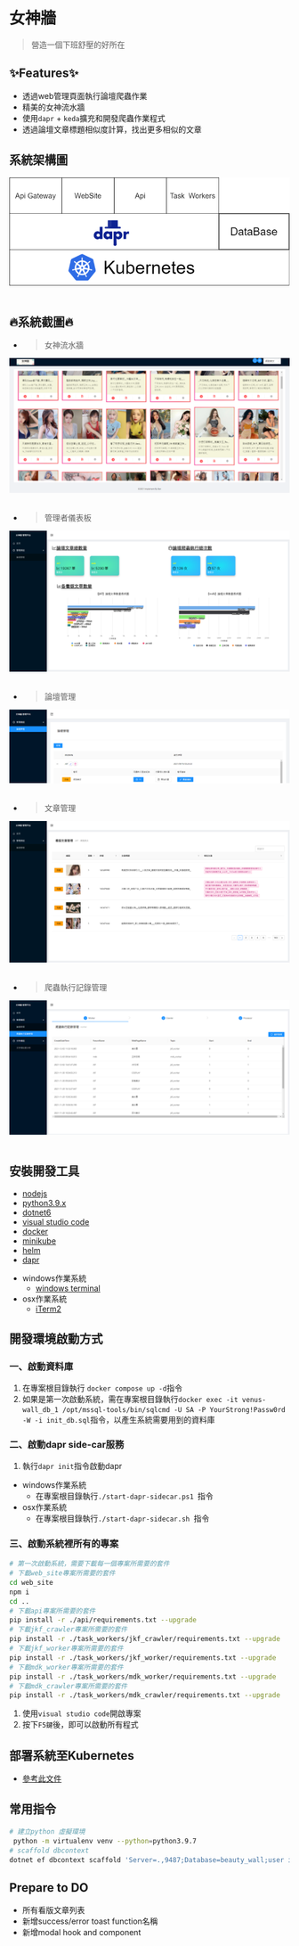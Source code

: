 # 女神牆
> 營造一個下班舒壓的好所在
## ✨Features✨
- 透過web管理頁面執行論壇爬蟲作業
- 精美的女神流水牆
- 使用``dapr`` + ``keda``擴充和開發爬蟲作業程式
- 透過論壇文章標題相似度計算，找出更多相似的文章
## 系統架構圖
<center><img src="./drawio/SystemArchitecture.png" /></center>
<br/>

## 🔥系統截圖🔥
- > 女神流水牆
<center><img src="./screenshots/1.png" /></center>
<br/>

- > 管理者儀表板
<center><img src="./screenshots/4.png" /></center>
<br/>

- > 論壇管理
<center><img src="./screenshots/2.png" /></center>
<br/>

- > 文章管理
<center><img src="./screenshots/3.png" /></center>
<br/>

- > 爬蟲執行記錄管理
<center><img src="./screenshots/5.png" /></center>
<br/>

## 安裝開發工具
- [nodejs](https://nodejs.org/en/)
- [python3.9.x](https://www.python.org/downloads/release/python-399/)
- [dotnet6](https://dotnet.microsoft.com/download/dotnet/6.0)
- [visual studio code](https://code.visualstudio.com/)
- [docker](https://www.docker.com/)
- [minikube](https://minikube.sigs.k8s.io/docs/start/)
- [helm](https://helm.sh/)
- [dapr](https://dapr.io/)
* windows作業系統
  - [windows terminal](https://www.microsoft.com/zh-tw/p/windows-terminal/9n0dx20hk701?activetab=pivot:overviewtab) 
* osx作業系統
  - [iTerm2](https://iterm2.com/)
## 開發環境啟動方式
### 一、啟動資料庫
1. 在專案根目錄執行 ```docker compose up -d```指令
2. 如果是第一次啟動系統，需在專案根目錄執行```docker exec -it venus-wall_db_1 /opt/mssql-tools/bin/sqlcmd -U SA -P YourStrong!Passw0rd  -W -i init_db.sql```指令，以產生系統需要用到的資料庫
### 二、啟動dapr side-car服務
1. 執行```dapr init```指令啟動dapr
* windows作業系統
   - 在專案根目錄執行```./start-dapr-sidecar.ps1 ```指令
* osx作業系統
   - 在專案根目錄執行```./start-dapr-sidecar.sh ```指令
### 三、啟動系統裡所有的專案
``` bash
# 第一次啟動系統，需要下載每一個專案所需要的套件
# 下載web_site專案所需要的套件
cd web_site
npm i 
cd ..
# 下載api專案所需要的套件
pip install -r ./api/requirements.txt --upgrade
# 下載jkf_crawler專案所需要的套件
pip install -r ./task_workers/jkf_crawler/requirements.txt --upgrade
# 下載jkf_worker專案所需要的套件
pip install -r ./task_workers/jkf_worker/requirements.txt --upgrade
# 下載mdk_worker專案所需要的套件
pip install -r ./task_workers/mdk_worker/requirements.txt --upgrade
# 下載mdk_crawler專案所需要的套件
pip install -r ./task_workers/mdk_crawler/requirements.txt --upgrade
```
1. 使用```visual studio code```開啟專案
2. 按下```F5鍵```後，即可以啟動所有程式 

## 部署系統至Kubernetes
- [參考此文件](./deploy#readme)
## 常用指令
``` bash
# 建立python 虛擬環境
 python -m virtualenv venv --python=python3.9.7
# scaffold dbcontext
dotnet ef dbcontext scaffold 'Server=.,9487;Database=beauty_wall;user id=sa;password=YourStrong!Passw0rd' 'Microsoft.EntityFrameworkCore.SqlServer'  -o Models/DBModels -f -c BeautyDBContext --use-database-names --no-build --json
```

## Prepare to DO
- 所有看版文章列表
- 新增success/error toast function名稱
- 新增modal hook and component


